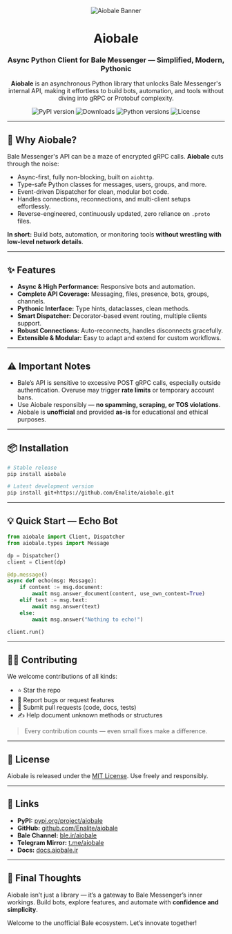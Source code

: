 <p align="center">
  <img src="https://i.postimg.cc/Ssg1Tfhr/banner.png" alt="Aiobale Banner">
</p>

<h1 align="center">Aiobale</h1>
<h3 align="center">Async Python Client for Bale Messenger — Simplified, Modern, Pythonic</h3>

<p align="center">
  <strong>Aiobale</strong> is an asynchronous Python library that unlocks Bale Messenger's internal API, making it effortless to build bots, automation, and tools without diving into gRPC or Protobuf complexity.
</p>

<p align="center">
  <img src="https://img.shields.io/pypi/v/aiobale?color=brightgreen&logo=pypi" alt="PyPI version">
  <img src="https://pepy.tech/badge/aiobale" alt="Downloads">
  <img src="https://img.shields.io/badge/Python-3.8%20%7C%203.9%20%7C%203.10%20%7C%203.11%20%7C%203.12%20%7C%203.13-brightgreen?logo=python
  " alt="Python versions">
  <img src="https://img.shields.io/badge/License-MIT-blue?logo=open-source-initiative" alt="License">
</p>

---

## 🚀 Why Aiobale?

Bale Messenger's API can be a maze of encrypted gRPC calls. **Aiobale** cuts through the noise:

- Async-first, fully non-blocking, built on `aiohttp`.
- Type-safe Python classes for messages, users, groups, and more.
- Event-driven Dispatcher for clean, modular bot code.
- Handles connections, reconnections, and multi-client setups effortlessly.
- Reverse-engineered, continuously updated, zero reliance on `.proto` files.

**In short:** Build bots, automation, or monitoring tools **without wrestling with low-level network details**.

---

## ✨ Features

- **Async & High Performance:** Responsive bots and automation.
- **Complete API Coverage:** Messaging, files, presence, bots, groups, channels.
- **Pythonic Interface:** Type hints, dataclasses, clean methods.
- **Smart Dispatcher:** Decorator-based event routing, multiple clients support.
- **Robust Connections:** Auto-reconnects, handles disconnects gracefully.
- **Extensible & Modular:** Easy to adapt and extend for custom workflows.

---

## ⚠️ Important Notes

- Bale’s API is sensitive to excessive POST gRPC calls, especially outside authentication. Overuse may trigger **rate limits** or temporary account bans.  
- Use Aiobale responsibly — **no spamming, scraping, or TOS violations**.  
- Aiobale is **unofficial** and provided **as-is** for educational and ethical purposes.

---

## 📦 Installation

```bash
# Stable release
pip install aiobale

# Latest development version
pip install git+https://github.com/Enalite/aiobale.git
````

---

## 💡 Quick Start — Echo Bot

```python
from aiobale import Client, Dispatcher
from aiobale.types import Message

dp = Dispatcher()
client = Client(dp)

@dp.message()
async def echo(msg: Message):
    if content := msg.document:
        await msg.answer_document(content, use_own_content=True)
    elif text := msg.text:
        await msg.answer(text)
    else:
        await msg.answer("Nothing to echo!")

client.run()
```

---

## 🧑‍💻 Contributing

We welcome contributions of all kinds:

* ⭐ Star the repo
* 🐞 Report bugs or request features
* 🧩 Submit pull requests (code, docs, tests)
* ✍️ Help document unknown methods or structures

> Every contribution counts — even small fixes make a difference.

---

## 📄 License

Aiobale is released under the [MIT License](https://github.com/Enalite/aiobale/blob/main/LICENSE). Use freely and responsibly.

---

## 🔗 Links

* **PyPI:** [pypi.org/project/aiobale](https://pypi.org/project/aiobale)
* **GitHub:** [github.com/Enalite/aiobale](https://github.com/Enalite/aiobale)
* **Bale Channel:** [ble.ir/aiobale](https://ble.ir/aiobale)
* **Telegram Mirror:** [t.me/aiobale](https://t.me/aiobale)
* **Docs:** [docs.aiobale.ir](https://docs.aiobale.ir)

---

## 💬 Final Thoughts

Aiobale isn’t just a library — it’s a gateway to Bale Messenger’s inner workings.
Build bots, explore features, and automate with **confidence and simplicity**.

Welcome to the unofficial Bale ecosystem. Let’s innovate together!

